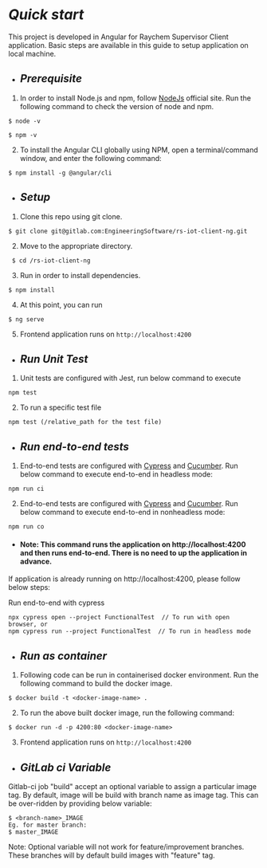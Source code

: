 # *_Quick start_*

This project is developed in Angular for Raychem Supervisor Client application. Basic steps are available in this guide to setup application on local machine.

* ## *_Prerequisite_*

1. In order to install Node.js and npm, follow [NodeJs](https://nodejs.org/en/) official site.
   Run the following command to check the version of node and npm.

```
$ node -v

$ npm -v
```

2. To install the Angular CLI globally using NPM, open a terminal/command window, and enter the following command:
```
$ npm install -g @angular/cli
```

* ## *_Setup_*

1. Clone this repo using git clone.
```
$ git clone git@gitlab.com:EngineeringSoftware/rs-iot-client-ng.git
```
2. Move to the appropriate directory.
```
 $ cd /rs-iot-client-ng
```
3. Run in order to install dependencies.
```
$ npm install
```
4. At this point, you can run
 ```
$ ng serve
 ``` 
5. Frontend application runs on `http://localhost:4200`

* ## *_Run Unit Test_*

1. Unit tests are configured with Jest, run below command to execute
````
npm test
````

2. To run a specific test file
````
npm test (/relative_path for the test file)
````

* ## *_Run end-to-end tests_*

1. End-to-end tests are configured with [Cypress](https://www.cypress.io/) and [Cucumber](https://cucumber.io/).
  Run below command to execute end-to-end in headless mode:
```
npm run ci
```
2. End-to-end tests are configured with [Cypress](https://www.cypress.io/) and [Cucumber](https://cucumber.io/).
  Run below command to execute end-to-end in nonheadless mode:
```
npm run co
```

* #### Note: This command runs the application on http://localhost:4200 and then runs end-to-end. There is no need to up the application in advance.

If application is already running on http://localhost:4200, please follow below steps:

Run end-to-end with cypress
```
npx cypress open --project FunctionalTest  // To run with open browser, or
npm cypress run --project FunctionalTest  // To run in headless mode
```

* ## *_Run as container_*

1. Following code can be run in containerised docker environment.
   Run the following command to build the docker image.

```
$ docker build -t <docker-image-name> .
```

2. To run the above built docker image, run the following command:
```
$ docker run -d -p 4200:80 <docker-image-name> 
```

3. Frontend application runs on `http://localhost:4200`


* ## *_GitLab ci Variable_*

Gitlab-ci job "build" accept an optional variable to assign a particular image tag. By default, image will be build with branch name as image tag. This can be over-ridden by providing below variable:

```
$ <branch-name>_IMAGE
Eg. for master branch:
$ master_IMAGE 
```

Note: Optional variable will not work for feature/improvement branches. These branches will by default build images with "feature" tag.


